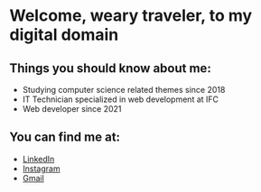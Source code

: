 # Welcome, weary traveler, to my digital domain

## Things you should know about me:

- Studying computer science related themes since 2018 
- IT Technician specialized in web development at IFC
- Web developer since 2021
[](https://img.shields.io/github/commit-activity/m/vitorapn?style=flat-square)
## You can find me at:
  - [LinkedIn](https://www.linkedin.com/in/vitorapn/)
  - [Instagram](https://www.instagram.com/vitorapn/)
  - [Gmail](mailto:vitorapuccineto@gmail.com)

